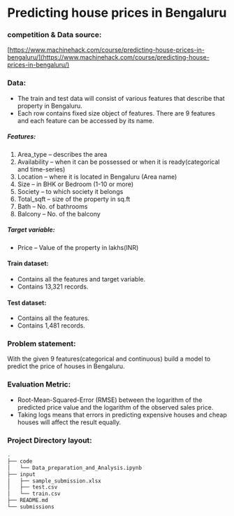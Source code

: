 # Predicting house prices in Bengaluru

### competition & Data source:
[https://www.machinehack.com/course/predicting-house-prices-in-bengaluru/](https://www.machinehack.com/course/predicting-house-prices-in-bengaluru/)

### Data:
- The train and test data will consist of various features that describe that property in Bengaluru.
- Each row contains fixed size object of features. There are 9 features and each feature can be accessed by its name.

##### Features:
1. Area_type – describes the area
2. Availability – when it can be possessed or when it is ready(categorical and time-series)
3. Location – where it is located in Bengaluru (Area name)
4. Size – in BHK or Bedroom (1-10 or more)
5. Society – to which society it belongs
6. Total_sqft – size of the property in sq.ft
7. Bath – No. of bathrooms
8. Balcony – No. of the balcony

##### Target variable:
- Price – Value of the property in lakhs(INR)

#### Train dataset:
- Contains all the features and target variable.
- Contains 13,321 records.  

#### Test dataset:
- Contains all the features.
- Contains 1,481 records.

### Problem statement:
With the given 9 features(categorical and continuous) build a model to predict the price of houses in Bengaluru.

### Evaluation Metric:
- Root-Mean-Squared-Error (RMSE) between the logarithm of the predicted price value and the logarithm of the observed sales price.
- Taking logs means that errors in predicting expensive houses and cheap houses will affect the result equally.

### Project Directory layout:

```bash
.
├── code
│   └── Data_preparation_and_Analysis.ipynb
├── input
│   ├── sample_submission.xlsx
│   ├── test.csv
│   └── train.csv
├── README.md
└── submissions
```